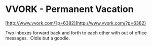 <!--
id: 297523548
link: http://tumblr.atmos.org/post/297523548/vvork-permanent-vacation
slug: vvork-permanent-vacation
date: Wed Dec 23 2009 15:59:17 GMT-0800 (PST)
publish: 2009-12-023
tags: 
title: VVORK - Permanent Vacation
-->


VVORK - Permanent Vacation
==========================

[http://www.vvork.com/?p=6382](http://www.vvork.com/?p=6382)

Two inboxes forward back and forth to each other with out of office
messages.  Oldie but a goodie.

